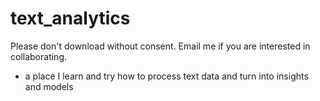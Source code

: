 # text_analytics
Please don't download without consent. Email me if you are interested in collaborating.
- a place I learn and try how to process text data and turn into insights and models
